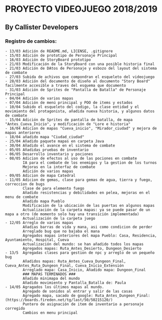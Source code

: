 # PROYECTO VIDEOJUEGO 2018/2019
## By Callister Developers

### **Registro de cambios:**
    - 13/03 Adición de README.md, LICENSE, .gitignore
    - 15/03 Adición de prototipo de Personaje Principal
    - 16/03 Adición de StoryBoard prototipo
    - 21/03 Modificación de la StoryBoard con una posible historia final
    - 21/03 Adición de DAtos de Personaje y esbozo del layout del sistema de combate
    - 27/03 Subida de achivos que compondran el esqueleto del videojuego
    - 28/03 Adición del documento de diseño al documento "Story Board" facilmente accesible a traves del esquema que documento
    - 31/03 Adición de Sprites de "Pantalla de Batalla" de Personaje Principal
    - 04/04 Adición de varios mapas
    - 07/04 Adición de menú principal y POO de items y estados 
    - 10/04 Subido el esqueleto del codigo, la clase entidad y el movimiento del protagonista, añadida nueva historia, y algunos datos de combate
    - 15/04 Adición de Sprites de pantalla de batalla, de mapa "Antes_Cueva_Inicio", y modificación de "Lore e historia"
    - 16/04 Adicion de mapas "Cueva_inicio", "Mirador_ciudad" y mejora de mapas anteriores
    - 18/04 añadido mapa "Ciudad_ciudad"
    - 25/04 Añadido paquete mapas en carpeta Java
    - 30/04 Añadido el avance en el sistema de combate
    - 05/05 Añadidas pruebas de inventario
    - 06/05 Desarrollo inventario y pociones
    - 08/05 Adicion de efectos al uso de las pociones en combate
            IA para el combate de los enemigos y la gestion de los turnos
            Mejoras en la interfaz de combate
            Adición de varios mapas
    - 09/05 Adicion de mapa Catedral
    - 11/05 Adicion de gemas, clase para gemas de agua, tierra y fuego, correccion de bugs
            Clase de para elemento fuego
            Añadido resistencias y debilidades en pelea, mejoras en el menu de combate
            Añadido mapa Pueblo
            Modificación de la ubicación de las puertas en algunos mapas
            Actualización de la carpeta mapas: ya se puede pasar de un mapa a otro (de momento solo hay una transición implementada)
            Actualización de la carpeta juego
    - 12/05 Arreglo de varios mapas
            Añadias barras de vida y mana, asi como condicion de perder
            Arreglado bug que no bajaba el mana
            Agregados mapas interiores del mapa Pueblo: Casa, Residencia, Ayuntamiento, Hospital, Cueva
            Actualización del mundo: se han añadido todos los mapas
            Agregados mapas: Ruta_Antes_Desierto, Dungeon_Desierto
    - 13/5  Agregadas clases para gestion de npc y arreglo de un pequeño bug
            Añadidos mapas: Ruta_Antes_Cueva_Dungeon_Final, Cueva_Antes_Ruta_Dungeon_Final, Cueva_Inicio_Extensión
            Arreglado mapa: Casa_Inicio, Añadido mapa: Dungeon_Final
            ### MAPAS TERMINADOS ###
            Añadido minimapa del mundo
            Añadido movimiento y Pantalla_Batalla de: Paula
    - 14/05 Agragados los últimos mapas al mundo. 
            Agregado de sonidos al entrar y salir de las casas
            Agregado mapa, sacado de google: Ruta_Antes_Dungeon_Final: (https://boards.fireden.net/tg/last/50/50215120/)
            Puntero de asignación de item de inventario a personaje corregido
            Cambios en menu principal
    
    
